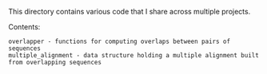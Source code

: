 This directory contains various code that I share across multiple projects.

Contents:

    overlapper - functions for computing overlaps between pairs of sequences
    multiple_alignment - data structure holding a multiple alignment built from overlapping sequences

